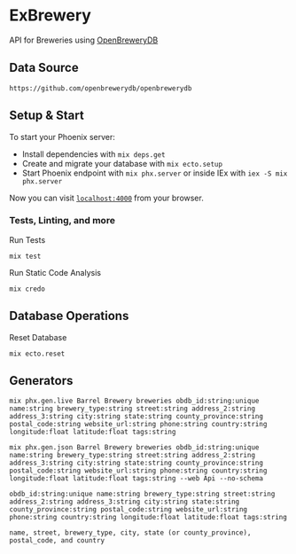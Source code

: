 # ExBrewery

API for Breweries using [OpenBreweryDB](https://www.openbrewerydb.org/)

## Data Source

    https://github.com/openbrewerydb/openbrewerydb

## Setup & Start

To start your Phoenix server:

* Install dependencies with `mix deps.get`
* Create and migrate your database with `mix ecto.setup`
* Start Phoenix endpoint with `mix phx.server` or inside IEx with `iex -S mix phx.server`

Now you can visit [`localhost:4000`](http://localhost:4000) from your browser.

### Tests, Linting, and more

Run Tests

    mix test

Run Static Code Analysis  

    mix credo

## Database Operations

Reset Database

    mix ecto.reset

## Generators

    mix phx.gen.live Barrel Brewery breweries obdb_id:string:unique name:string brewery_type:string street:string address_2:string address_3:string city:string state:string county_province:string postal_code:string website_url:string phone:string country:string longitude:float latitude:float tags:string 

    mix phx.gen.json Barrel Brewery breweries obdb_id:string:unique name:string brewery_type:string street:string address_2:string address_3:string city:string state:string county_province:string postal_code:string website_url:string phone:string country:string longitude:float latitude:float tags:string --web Api --no-schema

    obdb_id:string:unique name:string brewery_type:string street:string address_2:string address_3:string city:string state:string county_province:string postal_code:string website_url:string phone:string country:string longitude:float latitude:float tags:string 

    name, street, brewery_type, city, state (or county_province), postal_code, and country
